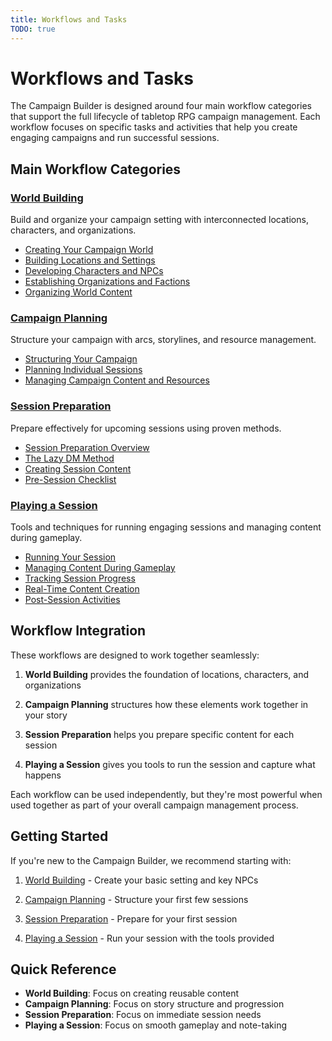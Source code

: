 ```yaml
---
title: Workflows and Tasks
TODO: true
---
```


# Workflows and Tasks

The Campaign Builder is designed around four main workflow categories that support the full lifecycle of tabletop RPG campaign management. Each workflow focuses on specific tasks and activities that help you create engaging campaigns and run successful sessions.

## Main Workflow Categories

### [World Building](world-building/)
Build and organize your campaign setting with interconnected locations, characters, and organizations.

- [Creating Your Campaign World](world-building/campaign-world.md)
- [Building Locations and Settings](world-building/locations.md)
- [Developing Characters and NPCs](world-building/characters.md)
- [Establishing Organizations and Factions](world-building/organizations.md)
- [Organizing World Content](world-building/organizing-content.md)

### [Campaign Planning](campaign-planning/)
Structure your campaign with arcs, storylines, and resource management.

- [Structuring Your Campaign](campaign-planning/campaign-structure.md)
- [Planning Individual Sessions](campaign-planning/session-planning.md)
- [Managing Campaign Content and Resources](campaign-planning/content-management.md)

### [Session Preparation](session-prep/)
Prepare effectively for upcoming sessions using proven methods.

- [Session Preparation Overview](session-prep/index.md)
- [The Lazy DM Method](session-prep/index.md#the-lazy-dm-method)
- [Creating Session Content](session-prep/index.md#creating-a-new-session)
- [Pre-Session Checklist](session-prep/checklist.md)

### [Playing a Session](session-play/)
Tools and techniques for running engaging sessions and managing content during gameplay.

- [Running Your Session](session-play/index.md)
- [Managing Content During Gameplay](session-play/gameplay-management.md)
- [Tracking Session Progress](session-play/progress-tracking.md)
- [Real-Time Content Creation](session-play/realtime-content.md)
- [Post-Session Activities](session-play/post-session.md)

## Workflow Integration

These workflows are designed to work together seamlessly:

1. **World Building** provides the foundation of locations, characters, and organizations

2. **Campaign Planning** structures how these elements work together in your story

3. **Session Preparation** helps you prepare specific content for each session

4. **Playing a Session** gives you tools to run the session and capture what happens

Each workflow can be used independently, but they're most powerful when used together as part of your overall campaign management process.

## Getting Started

If you're new to the Campaign Builder, we recommend starting with:

1. [World Building](world-building/) - Create your basic setting and key NPCs

2. [Campaign Planning](campaign-planning/) - Structure your first few sessions

3. [Session Preparation](session-prep/) - Prepare for your first session

4. [Playing a Session](session-play/) - Run your session with the tools provided

## Quick Reference

- **World Building**: Focus on creating reusable content
- **Campaign Planning**: Focus on story structure and progression
- **Session Preparation**: Focus on immediate session needs
- **Playing a Session**: Focus on smooth gameplay and note-taking
